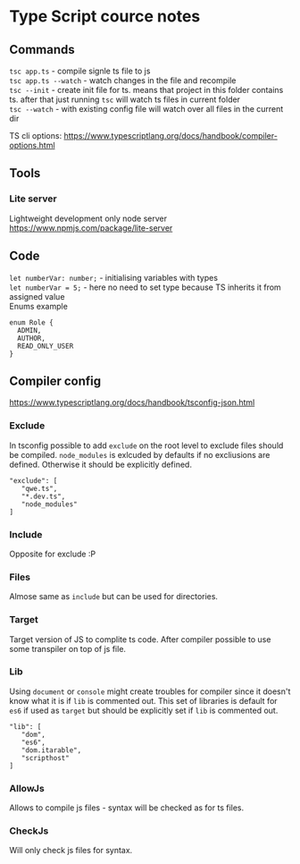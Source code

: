 # Type Script cource notes

## Commands
`tsc app.ts` - compile signle ts file to js   
`tsc app.ts --watch` - watch changes in the file and recompile   
`tsc --init` - create init file for ts. means that project in this folder  contains ts. after that just running `tsc` will watch ts files in current folder   
`tsc --watch` - with existing config file will watch over all files in the current dir   

TS cli options: https://www.typescriptlang.org/docs/handbook/compiler-options.html   

## Tools
### Lite server
Lightweight development only node server https://www.npmjs.com/package/lite-server 

## Code

`let numberVar: number;` - initialising variables with types   
`let numberVar = 5;` - here no need to set type because TS inherits it from assigned value   
Enums example
```
enum Role {   
  ADMIN,   
  AUTHOR,   
  READ_ONLY_USER   
}
```

## Compiler config
https://www.typescriptlang.org/docs/handbook/tsconfig-json.html 

### Exclude
In tsconfig possible to add `exclude` on the root level to exclude files should be compiled. `node_modules` is exlcuded by defaults if no excliusions are defined. Otherwise it should be explicitly defined. 
```   
"exclude": [
   "qwe.ts",
   "*.dev.ts",
   "node_modules"
]
```   
### Include
Opposite for exclude :P
### Files
Almose same as `include` but can be used for directories.
### Target
Target version of JS to complite ts code. After compiler possible to use some transpiler on top of js file.
### Lib
Using `document` or `console` might create troubles for compiler since it doesn't know what it is if `lib` is commented out. This set of libraries is default for `es6` if used as `target` but should be explicitly set if `lib` is commented out.
```   
"lib": [
   "dom",
   "es6",
   "dom.itarable",
   "scripthost"
]
```
### AllowJs
Allows to compile js files - syntax will be checked as for ts files.   
### CheckJs
Will only check js files for syntax.
